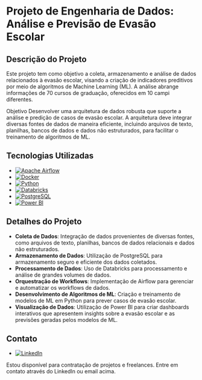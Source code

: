 # Projeto de Engenharia de Dados: Análise e Previsão de Evasão Escolar

## Descrição do Projeto

Este projeto tem como objetivo a coleta, armazenamento e análise de dados relacionados à evasão escolar, visando a criação de indicadores preditivos por meio de algoritmos de Machine Learning (ML). A análise abrange informações de 70 cursos de graduação, oferecidos em 10 campi diferentes.

Objetivo
Desenvolver uma arquitetura de dados robusta que suporte a análise e predição de casos de evasão escolar. A arquitetura deve integrar diversas fontes de dados de maneira eficiente, incluindo arquivos de texto, planilhas, bancos de dados e dados não estruturados, para facilitar o treinamento de algoritmos de ML.

## Tecnologias Utilizadas
- [![Apache Airflow](https://img.shields.io/badge/Apache%20Airflow-017CEE?style=for-the-badge&logo=apache-airflow&logoColor=white)](https://airflow.apache.org/)
- [![Docker](https://img.shields.io/badge/Docker-2496ED?style=for-the-badge&logo=docker&logoColor=white)](https://www.docker.com/)
- [![Python](https://img.shields.io/badge/Python-3776AB?style=for-the-badge&logo=python&logoColor=white)](https://www.python.org/)
- [![Databricks](https://img.shields.io/badge/Databricks-FC4C02?style=for-the-badge&logo=databricks&logoColor=white)](https://databricks.com/)
- [![PostgreSQL](https://img.shields.io/badge/PostgreSQL-4169E1?style=for-the-badge&logo=postgresql&logoColor=white)](https://www.postgresql.org/)
- [![Power BI](https://img.shields.io/badge/Power%20BI-F2C811?style=for-the-badge&logo=power-bi&logoColor=black)](https://powerbi.microsoft.com/)

## Detalhes do Projeto
- **Coleta de Dados**: Integração de dados provenientes de diversas fontes, como arquivos de texto, planilhas, bancos de dados relacionais e dados não estruturados.
- **Armazenamento de Dados**: Utilização de PostgreSQL para armazenamento seguro e eficiente dos dados coletados.
- **Processamento de Dados**: Uso de Databricks para processamento e análise de grandes volumes de dados.
- **Orquestração de Workflows**: Implementação de Airflow para gerenciar e automatizar os workflows de dados.
- **Desenvolvimento de Algoritmos de ML**: Criação e treinamento de modelos de ML em Python para prever casos de evasão escolar.
- **Visualização de Dados**: Utilização de Power BI para criar dashboards interativos que apresentem insights sobre a evasão escolar e as previsões geradas pelos modelos de ML.

## Contato
- [![LinkedIn](https://img.shields.io/badge/LinkedIn-0077B5?style=for-the-badge&logo=linkedin&logoColor=white)](https://www.linkedin.com/in/matheus-zalamena/)

Estou disponível para contratação de projetos e freelances. Entre em contato através do LinkedIn ou email acima.
